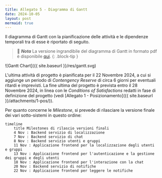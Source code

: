 ```yaml
---
title: Allegato 5 - Diagramma di Gantt
date: 2024-10-05
layout: post
mermaid: true
---
```


Il diagramma di Gantt con la pianificazione delle attività e le dipendenze temporali tra di esse è riportato di seguito.

> 📂 **_Nota_**
> La versione ingrandibile del diagramma di Gantt in formato pdf è disponibile [qui](https://raw.githubusercontent.com/position-pal/PM-report/refs/heads/main/res/gantt-colored.pdf).
{: .block-tip }

![Gantt Chart]({{ site.baseurl }}/res/gantt.svg)

L'ultima attività di progetto è pianificata per il 22 Novembre 2024, a cui si aggiunge un periodo di _Contengency Reserve_ di circa 6 giorni per eventuali ritardi e imprevisti.
La fine ultima del progetto è prevista entro il 28 Novembre 2024, in linea con le _Conditions of Satisfactions_ redatti in fase di definizione del progetto (vedi [Allegato 1 - Posizionamento]({{ site.baseurl }}/attachments/1-pos/)).

Per quanto concerne le _Milestone_, si prevede di rilasciare la versione finale dei vari sotto-sistemi in questo ordine:

```mermaid
timeline
    title Milestones di rilascio versioni finali
    4 Nov : Backend servizio di localizzazione
    7 Nov : Backend servizio di chat
    8 Nov : Backend servizio utenti e gruppi
    11 Nov : Applicazione frontend per la localizzazione degli utenti e gruppi
    13 Nov : Applicazione frontend per l'autenticazione e la gestione dei gruppi e degli utenti
    18 Nov : Applicazione frontend per l'interazione con la chat
    20 Nov : Backend servizio di notifiche
    22 Nov : Applicazione frontend per leggere le notifiche
```
